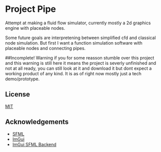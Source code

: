 
# Project Pipe

Attempt at making a fluid flow simulator, currently mostly a 2d graphics engine with placeable nodes.

Some future goals are interpretening between simplified cfd and classical node simulation. But first I want a function simulation software with placeable nodes and connecting pipes. 


##Incomplete!
Warning if you for some reasson stumble over this project and this warning is still here it means the project is severly unfinished and not at all ready, you can still look at it and download it but dont expect a working product of any kind. It is as of right now mostly just a tech demo/prototype.

## License

[MIT](https://choosealicense.com/licenses/mit/)


## Acknowledgements

 - [SFML](https://www.sfml-dev.org/)
 - [ImGui](https://github.com/ocornut/imgui)
 - [ImGui SFML Backend](https://github.com/SFML/imgui-sfml)

